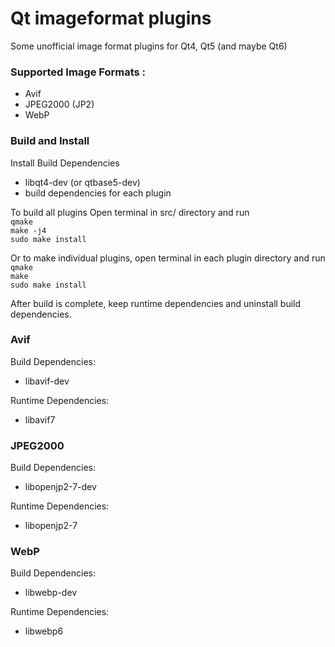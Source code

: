 # Qt imageformat plugins
Some unofficial image format plugins for Qt4, Qt5 (and maybe Qt6)  

### Supported Image Formats :
* Avif
* JPEG2000 (JP2)  
* WebP  

### Build and Install
Install Build Dependencies  
* libqt4-dev (or qtbase5-dev)  
* build dependencies for each plugin  

To build all plugins Open terminal in src/ directory and run  
`qmake`  
`make -j4`  
`sudo make install`  

Or to make individual plugins, open terminal in each plugin directory and run  
`qmake`  
`make`  
`sudo make install`  

After build is complete, keep runtime dependencies and uninstall build dependencies.  

### Avif
Build Dependencies:  
* libavif-dev  

Runtime Dependencies:  
* libavif7  

### JPEG2000
Build Dependencies:  
* libopenjp2-7-dev  

Runtime Dependencies:  
* libopenjp2-7  

### WebP
Build Dependencies:  
* libwebp-dev  

Runtime Dependencies:  
* libwebp6  
